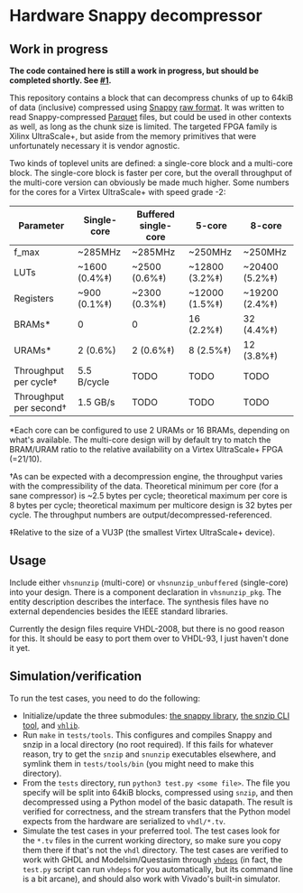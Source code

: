 Hardware Snappy decompressor
============================

Work in progress
----------------

**The code contained here is still a work in progress, but should be completed shortly. See [#1](https://github.com/jvanstraten/vhsnunzip/issues/1).**

This repository contains a block that can decompress chunks of up to 64kiB of
data (inclusive) compressed using [Snappy](https://github.com/google/snappy)
[raw format](https://github.com/google/snappy/blob/master/format_description.txt).
It was written to read Snappy-compressed [Parquet](https://parquet.apache.org/)
files, but could be used in other contexts as well, as long as the chunk size
is limited. The targeted FPGA family is Xilinx UltraScale+, but aside from the
memory primitives that were unfortunately necessary it is vendor agnostic.

Two kinds of toplevel units are defined: a single-core block and a multi-core
block. The single-core block is faster per core, but the overall throughput of
the multi-core version can obviously be made much higher. Some numbers for the
cores for a Virtex UltraScale+ with speed grade -2:

| Parameter              | Single-core   | Buffered single-core | 5-core         | 8-core         |
|------------------------|---------------|----------------------|----------------|----------------|
| f_max                  | ~285MHz       | ~285MHz              | ~250MHz        | ~250MHz        |
| LUTs                   | ~1600 (0.4%‡) | ~2500 (0.6%‡)        | ~12800 (3.2%‡) | ~20400 (5.2%‡) |
| Registers              | ~900  (0.1%‡) | ~2300 (0.3%‡)        | ~12000 (1.5%‡) | ~19200 (2.4%‡) |
| BRAMs*                 | 0             | 0                    | 16 (2.2%‡)     | 32 (4.4%‡)     |
| URAMs*                 | 2 (0.6%)      | 2 (0.6%‡)            | 8 (2.5%‡)      | 12 (3.8%‡)     |
| Throughput per cycle†  | 5.5 B/cycle   | TODO                 | TODO           | TODO           |
| Throughput per second† | 1.5 GB/s      | TODO                 | TODO           | TODO           |

*Each core can be configured to use 2 URAMs or 16 BRAMs, depending on what's
available. The multi-core design will by default try to match the BRAM/URAM
ratio to the relative availability on a Virtex UltraScale+ FPGA (=21/10).

†As can be expected with a decompression engine, the throughput varies with
the compressibility of the data. Theoretical minimum per core (for a sane
compressor) is ~2.5 bytes per cycle; theoretical maximum per core is 8 bytes
per cycle; theoretical maximum per multicore design is 32 bytes per cycle.
The throughput numbers are output/decompressed-referenced.

‡Relative to the size of a VU3P (the smallest Virtex UltraScale+ device).

Usage
-----

Include either `vhsnunzip` (multi-core) or `vhsnunzip_unbuffered` (single-core)
into your design. There is a component declaration in `vhsnunzip_pkg`. The
entity description describes the interface. The synthesis files have no
external dependencies besides the IEEE standard libraries.

Currently the design files require VHDL-2008, but there is no good reason for
this. It should be easy to port them over to VHDL-93, I just haven't done it
yet.


Simulation/verification
-----------------------

To run the test cases, you need to do the following:

 - Initialize/update the three submodules:
   [the snappy library](https://github.com/google/snappy),
   [the snzip CLI tool](https://github.com/kubo/snzip),
   and [`vhlib`](https://github.com/abs-tudelft/vhlib).
 - Run `make` in `tests/tools`. This configures and compiles Snappy and snzip
   in a local directory (no root required). If this fails for whatever reason,
   try to get the `snzip` and `snunzip` executables elsewhere, and symlink them
   in `tests/tools/bin` (you might need to make this directory).
 - From the `tests` directory, run `python3 test.py <some file>`. The file you
   specify will be split into 64kiB blocks, compressed using `snzip`, and then
   decompressed using a Python model of the basic datapath. The result is
   verified for correctness, and the stream transfers that the Python model
   expects from the hardware are serialized to `vhdl/*.tv`.
 - Simulate the test cases in your preferred tool. The test cases look for the
   `*.tv` files in the current working directory, so make sure you copy them
   there if that's not the `vhdl` directory. The test cases are verified
   to work with GHDL and Modelsim/Questasim through
   [`vhdeps`](https://github.com/abs-tudelft/vhdeps) (in fact, the `test.py`
   script can run `vhdeps` for you automatically, but its command line is a bit
   arcane), and should also work with Vivado's built-in simulator.
